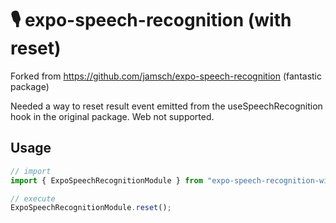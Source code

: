 # 🎙️ expo-speech-recognition (with reset)

Forked from https://github.com/jamsch/expo-speech-recognition (fantastic package)

Needed a way to reset result event emitted from the useSpeechRecognition hook in the original package. Web not supported.

## Usage

```typescript
// import
import { ExpoSpeechRecognitionModule } from "expo-speech-recognition-with-reset";

// execute
ExpoSpeechRecognitionModule.reset();
```
